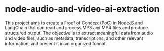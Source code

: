 # node-audio-and-video-ai-extraction
This project aims to create a Proof of Concept (PoC) in NodeJS  and LangChain that can read and process MP3 and MP4 files and produce structured output. The objective is to extract meaningful data from audio and video files, such as metadata, transcriptions, and other relevant information, and present it in an organized format.
